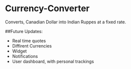# Currency-Converter
Converts, Canadian Dollar into Indian Ruppes at a fixed rate.

##Future Updates:
- Real time quotes
- Diffirent Currencies
- Widget
- Notifications
- User dashboard, with personal trackings
